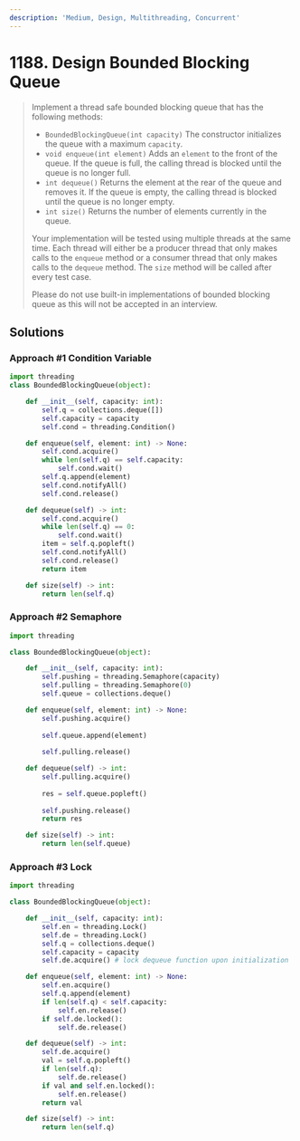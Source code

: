 ```yaml
---
description: 'Medium, Design, Multithreading, Concurrent'
---
```


# 1188. Design Bounded Blocking Queue

> Implement a thread safe bounded blocking queue that has the following methods:
>
> * `BoundedBlockingQueue(int capacity)` The constructor initializes the queue with a maximum `capacity`.
> * `void enqueue(int element)` Adds an `element` to the front of the queue. If the queue is full, the calling thread is blocked until the queue is no longer full.
> * `int dequeue()` Returns the element at the rear of the queue and removes it. If the queue is empty, the calling thread is blocked until the queue is no longer empty.
> * `int size()` Returns the number of elements currently in the queue.
>
> Your implementation will be tested using multiple threads at the same time. Each thread will either be a producer thread that only makes calls to the `enqueue` method or a consumer thread that only makes calls to the `dequeue` method. The `size` method will be called after every test case.
>
> Please do not use built-in implementations of bounded blocking queue as this will not be accepted in an interview.

## Solutions

### Approach \#1 Condition Variable

```python
import threading
class BoundedBlockingQueue(object):

    def __init__(self, capacity: int):
        self.q = collections.deque([])
        self.capacity = capacity
        self.cond = threading.Condition()

    def enqueue(self, element: int) -> None:
        self.cond.acquire()
        while len(self.q) == self.capacity:
            self.cond.wait()
        self.q.append(element)
        self.cond.notifyAll()
        self.cond.release()

    def dequeue(self) -> int:
        self.cond.acquire()
        while len(self.q) == 0:
            self.cond.wait()
        item = self.q.popleft()
        self.cond.notifyAll()
        self.cond.release()
        return item

    def size(self) -> int:
        return len(self.q)
```

### Approach \#2 Semaphore

```python
import threading

class BoundedBlockingQueue(object):

    def __init__(self, capacity: int):
        self.pushing = threading.Semaphore(capacity)
        self.pulling = threading.Semaphore(0)
        self.queue = collections.deque()

    def enqueue(self, element: int) -> None:
        self.pushing.acquire()
        
        self.queue.append(element)
        
        self.pulling.release()

    def dequeue(self) -> int:
        self.pulling.acquire()
        
        res = self.queue.popleft()
        
        self.pushing.release()
        return res

    def size(self) -> int:
        return len(self.queue)
```

### Approach \#3 Lock

```python
import threading

class BoundedBlockingQueue(object):

    def __init__(self, capacity: int):
        self.en = threading.Lock()
        self.de = threading.Lock()
        self.q = collections.deque()
        self.capacity = capacity
        self.de.acquire() # lock dequeue function upon initialization

    def enqueue(self, element: int) -> None:
        self.en.acquire()
        self.q.append(element)
        if len(self.q) < self.capacity:
            self.en.release()
        if self.de.locked():
            self.de.release()

    def dequeue(self) -> int:
        self.de.acquire()
        val = self.q.popleft()
        if len(self.q):
            self.de.release()
        if val and self.en.locked():
            self.en.release()
        return val

    def size(self) -> int:
        return len(self.q)
```



